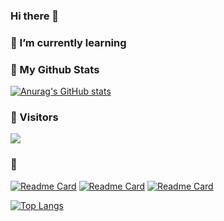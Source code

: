 ### Hi there 👋

<!--
**KimTank/KimTank** is a ✨ _special_ ✨ repository because its `README.md` (this file) appears on your GitHub profile.

Here are some ideas to get you started:

- 🔭 I’m currently working on ...
- 🌱 I’m currently learning ...
- 👯 I’m looking to collaborate on ...
- 🤔 I’m looking for help with ...
- 💬 Ask me about ...
- 📫 How to reach me: ...
- 😄 Pronouns: ...
- ⚡ Fun fact: ...
-->

### 🌱 I’m currently learning

### 👯 My Github Stats

[![Anurag's GitHub stats](https://github-readme-stats.vercel.app/api?username=KimTank)](https://github.com/anuraghazra/github-readme-stats#gh-dark-mode-only)

### 🔭 Visitors
<p>
<a href="https://hits.seeyoufarm.com">
  <img src="https://hits.seeyoufarm.com/api/count/incr/badge.svg?url=https%3A%2F%2Fgithub.com%2Fhyeinisfree&count_bg=%2341B883&title_bg=%23CDC2C2&icon=github.svg&icon_color=%23E7E7E7&title=hits&edge_flat=false" />
</a>
</p>

### 🤔

[![Readme Card](https://github-readme-stats.vercel.app/api/pin/?username=KimTank&repo=iju-where-am-i-web)](https://github.com/anuraghazra/github-readme-stats)
[![Readme Card](https://github-readme-stats.vercel.app/api/pin/?username=KimTank&repo=iju-where-am-i-android)](https://github.com/anuraghazra/github-readme-stats)
[![Readme Card](https://github-readme-stats.vercel.app/api/pin/?username=KimTank&repo=seb41_main_014)](https://github.com/anuraghazra/github-readme-stats)

[![Top Langs](https://github-readme-stats.vercel.app/api/top-langs/?username=KimTank&layout=compact)](https://github.com/anuraghazra/github-readme-stats)
